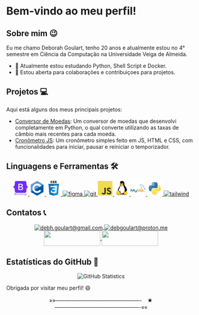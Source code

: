 #  Bem-vindo ao meu perfil! 

## Sobre mim 😉

Eu me chamo Deborah Goulart, tenho 20 anos e atualmente estou no 4° semestre em Ciência da Computação na Universidade Veiga de Almeida.

- 🌱 Atualmente estou estudando Python, Shell Script e Docker.
- 👯 Estou aberta para colaborações e contribuiçoes para projetos.

## Projetos 💻

Aqui está alguns dos meus principais projetos:

- [Conversor de Moedas](https://github.com/DebGoulart/Conversor-de-Moedas): Um conversor de moedas que desenvolvi completamente em Python, o qual converte utilizando as taxas de câmbio mais recentes para cada moeda.
- [Cronômetro JS](https://github.com/DebGoulart/Cronometro.js): Um cronômetro simples feito em JS, HTML e CSS, com funcionalidades para iniciar, pausar e reiniciar o temporizador.

## Linguagens e Ferramentas 🛠️

<p align="center">
  <a href="https://getbootstrap.com" target="_blank" rel="noreferrer">
    <img src="https://raw.githubusercontent.com/devicons/devicon/master/icons/bootstrap/bootstrap-plain-wordmark.svg" alt="bootstrap" width="40" height="40"/>
  </a>
  <a href="https://www.cprogramming.com/" target="_blank" rel="noreferrer">
    <img src="https://raw.githubusercontent.com/devicons/devicon/master/icons/c/c-original.svg" alt="c" width="40" height="40"/>
  </a>
  <a href="https://www.w3schools.com/css/" target="_blank" rel="noreferrer">
    <img src="https://raw.githubusercontent.com/devicons/devicon/master/icons/css3/css3-original-wordmark.svg" alt "css3" width="40" height="40"/>
  </a>
  <a href="https://www.figma.com/" target="_blank" rel="noreferrer">
    <img src="https://www.vectorlogo.zone/logos/figma/figma-icon.svg" alt="figma" width="40" height="40"/>
  </a>
  <a href="https://git-scm.com/" target="_blank" rel="noreferrer">
    <img src="https://www.vectorlogo.zone/logos/git-scm/git-scm-icon.svg" alt="git" width="40" height="40"/>
  </a>
  <a href="https://developer.mozilla.org/en-US/docs/Web/JavaScript" target="_blank" rel="noreferrer">
    <img src="https://raw.githubusercontent.com/devicons/devicon/master/icons/javascript/javascript-original.svg" alt="javascript" width="40" height="40"/>
  </a>
  <a href="https://www.linux.org/" target="_blank" rel="noreferrer">
    <img src="https://raw.githubusercontent.com/devicons/devicon/master/icons/linux/linux-original.svg" alt="linux" width="40" height="40"/>
  </a>
  <a href="https://www.mysql.com/" target="_blank" rel="noreferrer">
    <img src="https://raw.githubusercontent.com/devicons/devicon/master/icons/mysql/mysql-original-wordmark.svg" alt="mysql" width="40" height="40"/>
  </a>
  <a href="https://www.python.org" target="_blank" rel="noreferrer">
    <img src="https://raw.githubusercontent.com/devicons/devicon/master/icons/python/python-original.svg" alt="python" width="40" height="40"/>
  </a>
  <a href="https://tailwindcss.com/" target="_blank" rel="noreferrer">
    <img src="https://www.vectorlogo.zone/logos/tailwindcss/tailwindcss-icon.svg" alt="tailwind" width="40" height="40"/>
  </a>
</p>

## Contatos 📞

<p align="center">
  <a href="mailto:debh.goulart@gmail.com" target="blank">
    <img align="center" src="https://img.shields.io/badge/Gmail-D14836?style=for-the-badge&logo=gmail&logoColor=white" alt="debh.goulart@gmail.com" height="40" width="120" />
  </a>
  <a href="mailto:debgoulart@proton.me" target="blank">
    <img align="center" src="https://img.shields.io/badge/ProtonMail-8B89CC?style=for-the-badge&logo=protonmail&logoColor=white" alt="debgoulart@proton.me" height="40" width="150" />
  </a>
  <a href="https://www.linkedin.com/in/deborah-goulart-35bb9322a/" target="blank">
    <img align="center" src="https://img.shields.io/badge/LinkedIn-0077B5?style=for-the-badge&logo=linkedin&logoColor=white" height="40" width="150" />
  </a>
  <a href="https://www.instagram.com/debhgoulart/" target="blank">
    <img align="center" src="https://img.shields.io/badge/Instagram-E4405F?style=for-the-badge&logo=instagram&logoColor=white" height="40" width="150" />
  </a>
</p>


## Estatísticas do GitHub 📄

<p align="center">
  <img src="https://github-readme-stats.vercel.app/api?username=DebGoulart&theme=synthwave&show_icons=true" alt="GitHub Statistics">
</p>

Obrigada por visitar meu perfil! 😄


<p align="center">
»»————————————————-　★　————————————————-««
</p>
